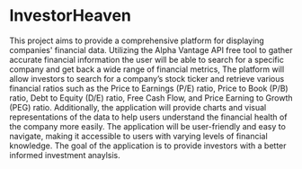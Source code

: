 # InvestorHeaven

This project aims to provide a comprehensive platform for displaying companies' financial data. Utilizing the Alpha Vantage API free tool to gather accurate financial information the user will be able to search for a specific company and get back a wide range of financial metrics, The platform will
allow investors to search for a company’s stock ticker and retrieve various financial ratios such as the Price to Earnings (P/E) ratio, Price to Book (P/B) ratio, Debt to Equity (D/E) ratio, Free Cash Flow, and Price Earning to Growth (PEG) ratio. Additionally, the application will provide charts and visual representations of the data to help users understand the financial health of the company more easily. The application will be user-friendly and easy to navigate, making it accessible to users with varying levels of financial knowledge. The goal of the application is to provide investors with a better informed investment anaylsis.
